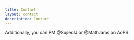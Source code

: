 ```yaml
---
title: Contact
layout: contact
description: Contact
---
```


Additionally, you can PM @SuperJJ or @MathJams on AoPS.
